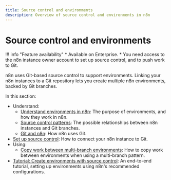 ```yaml
---
title: Source control and environments
description: Overview of source control and environments in n8n
---
```


# Source control and environments

!!! info "Feature availability"
	* Available on Enterprise.
	* You need access to the n8n instance owner account to set up source control, and to push work to Git.

n8n uses Git-based source control to support environments. Linking your n8n instances to a Git repository lets you create multiple n8n environments, backed by Git branches.

In this section:

* Understand:
	* [Understand environments in n8n](/source-control-environments/understand/environments/): The purpose of environments, and how they work in n8n.
	* [Source control patterns](/source-control/patterns/): The possible relationships between n8n instances and Git branches.
	* [Git and n8n](/source-control/git/): How n8n uses Git. 
* [Set up source control](/source-control/setup/): How to connect your n8n instance to Git.
* Using:
	* [Copy work between multi-branch environments](/source-control-environments/using/copy-work/): How to copy work between environments when using a multi-branch pattern.
* [Tutorial: Create environments with source control](/environments/create-environments/): An end-to-end tutorial, setting up environments using n8n's recommended configurations.
